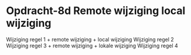 # Opdracht-8d   Remote wijziging  local wijziging
Wijziging regel 1 + remote wijziging + local wijziging
Wijziging regel 2
Wijziging regel 3 + remote wijziging + lokale wijziging
Wijziging regel 4

